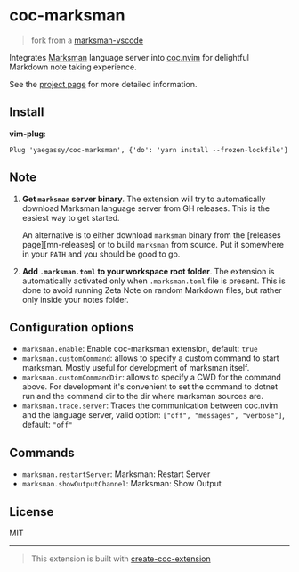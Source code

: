 # coc-marksman

> fork from a [marksman-vscode](https://github.com/artempyanykh/marksman-vscode)

Integrates [Marksman](https://github.com/artempyanykh/marksman) language server into [coc.nvim](https://github.com/neoclide/coc.nvim) for delightful Markdown note taking experience.

See the [project page](https://github.com/artempyanykh/marksman) for more detailed information.

## Install

**vim-plug**:

```vim
Plug 'yaegassy/coc-marksman', {'do': 'yarn install --frozen-lockfile'}
```

## Note

1. **Get `marksman` server binary**.
   The extension will try to automatically download Marksman language server
   from GH releases. This is the easiest way to get started.

   An alternative is to either download `marksman` binary from the [releases page][mn-releases] or to build `marksman` from source. Put it somewhere in your `PATH` and you should be good to go.
2. **Add `.marksman.toml` to your workspace root folder**.
   The extension is automatically activated only when `.marksman.toml` file is present. This is done to avoid running Zeta Note on random Markdown files, but rather only inside your notes folder.

## Configuration options

- `marksman.enable`: Enable coc-marksman extension, default: `true`
- `marksman.customCommand`: allows to specify a custom command to start marksman. Mostly useful for development of marksman itself.
- `marksman.customCommandDir`: allows to specify a CWD for the command above. For development it's convenient to set the command to dotnet run and the command dir to the dir where marksman sources are.
- `marksman.trace.server`: Traces the communication between coc.nvim and the language server, valid option: `["off", "messages", "verbose"]`, default: `"off"`

## Commands

- `marksman.restartServer`: Marksman: Restart Server
- `marksman.showOutputChannel`: Marksman: Show Output

## License

MIT

---

> This extension is built with [create-coc-extension](https://github.com/fannheyward/create-coc-extension)
